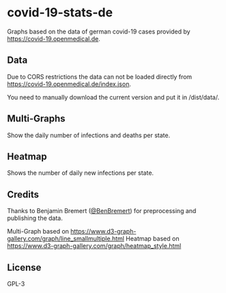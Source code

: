 # covid-19-stats-de

Graphs based on the data of german covid-19 cases provided by https://covid-19.openmedical.de.

## Data
Due to CORS restrictions the data can not be loaded directly from https://covid-19.openmedical.de/index.json. 

You need to manually download the current version and put it in /dist/data/.

## Multi-Graphs
Show the daily number of infections and deaths per state.

## Heatmap 
Shows the number of daily new infections per state.

## Credits
Thanks to Benjamin Bremert ([@BenBremert](https://twitter.com/benbremert))  for preprocessing and publishing the data. 

Multi-Graph based on https://www.d3-graph-gallery.com/graph/line_smallmultiple.html
Heatmap based on https://www.d3-graph-gallery.com/graph/heatmap_style.html

## License
GPL-3
